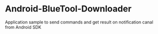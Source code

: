 # Android-BlueTool-Downloader
Application sample to send commands and get result on notification canal from Android SDK
